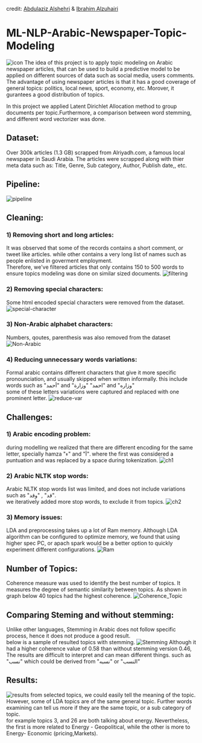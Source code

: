 credit: [Abdulaziz Alshehri](https://github.com/AbdulazizAlshehri) & [Ibrahim Alzuhairi](https://github.com/ibalzuhairi)

# ML-NLP-Arabic-Newspaper-Topic-Modeling
![icon](imgs/icon.JPG?raw=true "icon")
The idea of this project is to apply topic modeling on Arabic newspaper articles, that can be used to build a predictive model to be applied on different sources of data such as social media, users comments. The advantage of using newspaper articles is that it has a good coverage of general topics: politics, local news, sport, economy, etc. Morover, it gurantees a good distribution of topics. <br>

In this project we applied Latent Dirichlet Allocation method to group documents per topic.Furthermore, a comparison between word stemming, and different word vectorizer was done.


## Dataset:
Over 300k articles (1.3 GB) scrapped from Alriyadh.com, a famous local newspaper in Saudi Arabia. The articles were scrapped along with thier meta data such as: Title, Genre, Sub category, Author, Publish date,, etc.


## Pipeline:
![pipeline](imgs/pipeline.JPG?raw=true "Pipeline")

## Cleaning:

### 1) Removing short and long articles:
It was observed that some of the records contains a short comment, or tweet like articles. while other contains a very long list of names such as people enlisted in goverment employment. <br>
Therefore, we've filtered articles that only contains 150 to 500 words to ensure topics modeling was done on similar sized documents.
![filtering](imgs/filtering.JPG?raw=true "filtering")

### 2) Removing special characters:
Some html encoded special characters were removed from the dataset. 
![special-character](imgs/special-character.JPG?raw=true "special-character")

### 3) Non-Arabic alphabet characters:
Numbers, qoutes, parenthesis was also removed from the dataset
![Non-Arabic](imgs/non-arabic.JPG?raw=true "Non-Arabic")

### 4) Reducing unnecessary words variations:
Formal arabic contains different characters that give it more specific pronounciation, and usually skipped when written informally. this include words such as "أحمد" and "احمد"
"وزارة" and "وزاره" 
<br> some of these letters variations were captured and replaced with one prominent letter. 
![reduce-var](imgs/reduce-var.JPG?raw=true "reduce-var")

## Challenges:
### 1) Arabic encoding problem:
during modelling we realized that there are different encoding for the same letter, specially hamza "ء"  and "أ". where the first was considered a puntuation and was replaced by a space during tokenization.
![ch1](imgs/ch1.JPG?raw=true "ch1")
### 2) Arabic NLTK stop words:
Arabic NLTK stop words list was limited, and does not include variations such as "قد" , "وقد". <br>
we iteratively added more stop words, to exclude it from topics.
![ch2](imgs/ch2.JPG?raw=true "ch2")
### 3) Memory issues:
LDA and preprocessing takes up a lot of Ram memory. Although LDA algorithm can be configured to optimize memory, we found that using higher spec PC, or apach spark would be a better option to quickly experiment different configurations.
![Ram](imgs/Ram.png?raw=true "Ram")


## Number of Topics:
Coherence measure was used to identify the best number of topics. It measures the degree of semantic similarity between topics. As shown in graph below 40 topics had the highest coherence.
![Coherence_Topic](imgs/Coherence_Topic.JPG?raw=true "Ram")


## Comparing Steming and without stemming:
Unlike other languages, Stemming in Arabic does not follow specific process, hence it does not produce a good result. 
<br> below is a sample of resulted topics with stemming. 
![Stemming](imgs/Stemming.JPG?raw=true "Stemming")
Although it had a higher coherence value of 0.58 than without stemming version 0.46, The results are difficult to interpret and can mean different things. such as "نسب" which could be derived from  "نسبه" or "النسب"

## Results:
![results](imgs/results.JPG?raw=true "results")
from selected topics, we could easily tell the meaning of the topic. However, some of LDA topics are of the same general topic. Further words examining can tell us more if they are the same topic, or a sub category of topic.<br>
for example topics 3, and 26 are both talking about energy. Nevertheless, the first is more related to Energy - Geopolitical, while the other is more to Energy- Economic (pricing,Markets).





